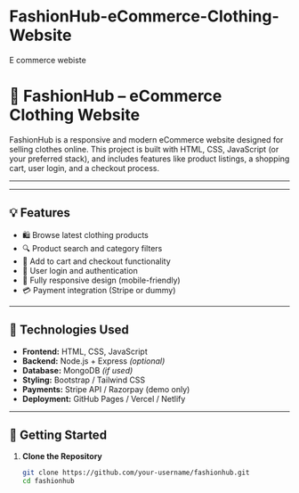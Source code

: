 # FashionHub-eCommerce-Clothing-Website
E commerce webiste
# 👗 FashionHub – eCommerce Clothing Website

FashionHub is a responsive and modern eCommerce website designed for selling clothes online. This project is built with HTML, CSS, JavaScript (or your preferred stack), and includes features like product listings, a shopping cart, user login, and a checkout process.

---



---

## 💡 Features

- 🛍️ Browse latest clothing products  
- 🔍 Product search and category filters  
- 🛒 Add to cart and checkout functionality  
- 🔐 User login and authentication  
- 📱 Fully responsive design (mobile-friendly)  
- 💳 Payment integration (Stripe or dummy)

---

## 📁 Technologies Used

- **Frontend:** HTML, CSS, JavaScript  
- **Backend:** Node.js + Express *(optional)*  
- **Database:** MongoDB *(if used)*  
- **Styling:** Bootstrap / Tailwind CSS  
- **Payments:** Stripe API / Razorpay (demo only)  
- **Deployment:** GitHub Pages / Vercel / Netlify  

---

## 🚀 Getting Started

1. **Clone the Repository**
   ```bash
   git clone https://github.com/your-username/fashionhub.git
   cd fashionhub
